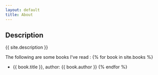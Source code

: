 ```yaml
---
layout: default 
title: About
---
```


## Description
{{ site.description }}

 The following are some books I've read :
 {% for book in site.books %}
 - {{ book.title }}, author: {{ book.author }}
 {% endfor %}

